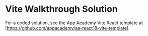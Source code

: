 # Vite Walkthrough Solution

For a coded solution, see the App Academy Vite React template at [https://github.com/appacademy/aa-react18-vite-template].
